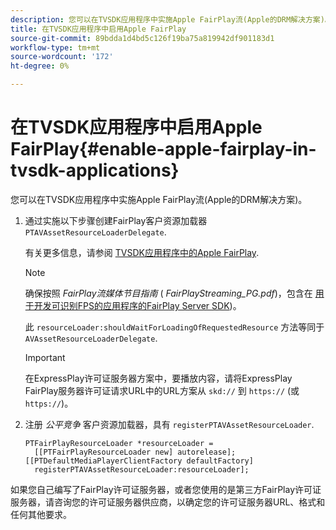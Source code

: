 ```yaml
---
description: 您可以在TVSDK应用程序中实施Apple FairPlay流(Apple的DRM解决方案)。
title: 在TVSDK应用程序中启用Apple FairPlay
source-git-commit: 89bdda1d4bd5c126f19ba75a819942df901183d1
workflow-type: tm+mt
source-wordcount: '172'
ht-degree: 0%

---
```



# 在TVSDK应用程序中启用Apple FairPlay{#enable-apple-fairplay-in-tvsdk-applications}

您可以在TVSDK应用程序中实施Apple FairPlay流(Apple的DRM解决方案)。

1. 通过实施以下步骤创建FairPlay客户资源加载器 `PTAVAssetResourceLoaderDelegate`.

   有关更多信息，请参阅 [TVSDK应用程序中的Apple FairPlay](../../c-psdk-ios-1.4-drm-content-security/c-psdk-ios-1.4-apple-fairplay-tvsdk/c-psdk-ios-1.4-apple-fairplay-tvsdk.md).

   >[!NOTE]
   >
   >确保按照 *FairPlay流媒体节目指南* ( *FairPlayStreaming_PG.pdf*)，包含在 [用于开发可识别FPS的应用程序的FairPlay Server SDK](https://developer.apple.com/services-account/download?path=/Developer_Tools/FairPlay_Streaming_SDK/FairPlay_Streaming_Server_SDK.zip))。

   此 `resourceLoader:shouldWaitForLoadingOfRequestedResource` 方法等同于 `AVAssetResourceLoaderDelegate`.

   >[!IMPORTANT]
   >
   >在ExpressPlay许可证服务器方案中，要播放内容，请将ExpressPlay FairPlay服务器许可证请求URL中的URL方案从 `skd://` 到 `https://` (或 `https://`)。

1. 注册 *公平竞争* 客户资源加载器，具有 `registerPTAVAssetResourceLoader`.

   ```
   PTFairPlayResourceLoader *resourceLoader =  
     [[PTFairPlayResourceLoader new] autorelease];  
   [[PTDefaultMediaPlayerClientFactory defaultFactory]  
     registerPTAVAssetResourceLoader:resourceLoader];
   ```

如果您自己编写了FairPlay许可证服务器，或者您使用的是第三方FairPlay许可证服务器，请咨询您的许可证服务器供应商，以确定您的许可证服务器URL、格式和任何其他要求。
